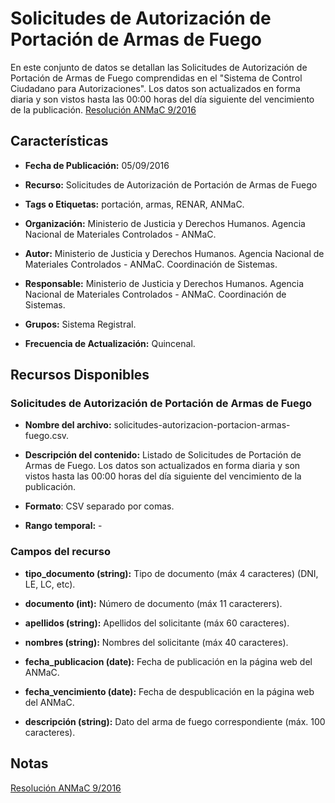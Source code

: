 Solicitudes de Autorización de Portación de Armas de Fuego
==========================================================

En este conjunto de datos se detallan las Solicitudes de Autorización de Portación de Armas de Fuego comprendidas en el "Sistema de Control Ciudadano para Autorizaciones". Los datos son actualizados en forma diaria y son vistos hasta las 00:00 horas del día siguiente del vencimiento de la publicación. [Resolución ANMaC 9/2016](http://servicios.infoleg.gob.ar/infolegInternet/anexos/265000-269999/265340/norma.htm)

Características
---------------

-	**Fecha de Publicación:** 05/09/2016

-	**Recurso:** Solicitudes de Autorización de Portación de Armas de Fuego

-	**Tags o Etiquetas:** portación, armas, RENAR, ANMaC.

-	**Organización:** Ministerio de Justicia y Derechos Humanos. Agencia Nacional de Materiales Controlados - ANMaC. 

-	**Autor:** Ministerio de Justicia y Derechos Humanos. Agencia Nacional de Materiales Controlados - ANMaC. Coordinación de Sistemas.

-	**Responsable:** Ministerio de Justicia y Derechos Humanos. Agencia Nacional de Materiales Controlados - ANMaC. Coordinación de Sistemas.

-	**Grupos:** Sistema Registral.

-	**Frecuencia de Actualización:** Quincenal.

Recursos Disponibles
--------------------

### Solicitudes de Autorización de Portación de Armas de Fuego

-	**Nombre del archivo:** solicitudes-autorizacion-portacion-armas-fuego.csv.

-	**Descripción del contenido:** Listado de Solicitudes de Portación de Armas de Fuego. Los datos son actualizados en forma diaria y son vistos hasta las 00:00 horas del día siguiente del vencimiento de la publicación.

-	**Formato**: CSV separado por comas.

-	**Rango temporal:** -

### Campos del recurso

- **tipo_documento (string):** Tipo de documento (máx 4 caracteres) (DNI, LE, LC, etc).

-	**documento (int):** Número de documento (máx 11 caracterers).

-	**apellidos (string):** Apellidos del solicitante (máx 60 caracteres).

-	**nombres (string):** Nombres del solicitante (máx 40 caracteres).

-	**fecha_publicacion (date):** Fecha de publicación en la página web del ANMaC.

-	**fecha_vencimiento (date):** Fecha de despublicación en la página web del ANMaC.

-	**descripción (string):** Dato del arma de fuego correspondiente (máx. 100 caracteres).

## Notas

[Resolución ANMaC 9/2016](http://servicios.infoleg.gob.ar/infolegInternet/anexos/265000-269999/265340/norma.htm)
